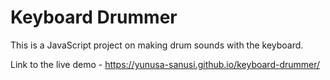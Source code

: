 # Keyboard Drummer
This is a JavaScript project on making drum sounds with the keyboard.

Link to the live demo - https://yunusa-sanusi.github.io/keyboard-drummer/
